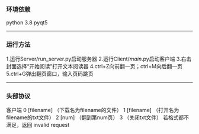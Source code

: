 ### 环境依赖
python 3.8 
pyqt5

***
### 运行方法
1.运行Server/run_server.py启动服务器 
2.运行Client/_main_.py启动客户端 
3.右击封面选择“开始阅读”打开文本阅读器 
4.ctrl+Z向前翻一页；ctrl+M向后翻一页 
5.ctrl+G弹出翻页窗口，输入页码跳页

***
### 头部协议 

客户端 
0 [filename] （下载名为filename的文件） 
1 [filename] （打开名为filename的txt文件） 
2 [num]      （翻到第num页） 
3            （关闭txt文件） 
若格式都不满足，返回 invalid request  

 

